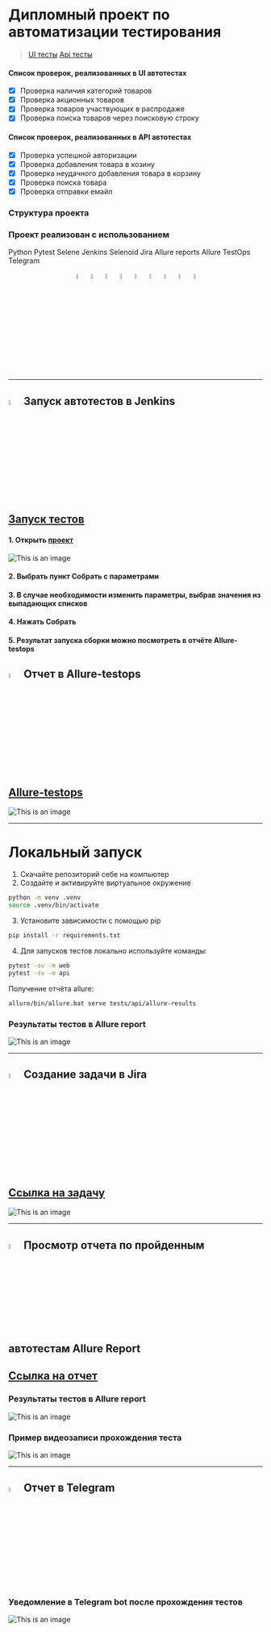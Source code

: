 # Дипломный проект по автоматизации тестирования 
> <a target="_blank" href="https://www.officemag.ru/">UI тесты</a>
> <a target="_blank" href="https://demowebshop.tricentis.com/">Api тесты</a>

#### Список проверок, реализованных в UI автотестах
- [x] Проверка наличия категорий товаров
- [x] Проверка акционных товаров
- [x] Проверка товаров участвующих в распродаже
- [x] Проверка поиска товаров через поисковую строку

#### Список проверок, реализованных в API автотестах
- [x] Проверка успешной авторизации
- [x] Проверка добавления товара в козину
- [x] Проверка неудачного добавления товара в корзину
- [x] Проверка поиска товара
- [x] Проверка отправки емайл

### Структура проекта

### Проект реализован с использованием
Python Pytest Selene Jenkins Selenoid Jira Allure reports Allure TestOps Telegram 

<p  align="center">
  <code><img width="5%" title="Python" src="design_resources/logo/python.png"></code>
  <code><img width="5%" title="Pytest" src="design_resources/logo/pytest.png"></code>
  <code><img width="5%" title="Selene" src="design_resources/logo/selene.png"></code>
  <code><img width="5%" title="Jenkins" src="design_resources/logo/jenkins.png"></code>
  <code><img width="5%" title="Selenoid" src="design_resources/logo/selenoid.png"></code>
  <code><img width="5%" title="Allure Report" src="design_resources/logo/allure_report.png"></code>
  <code><img width="5%" title="Allure TestOps" src="design_resources/logo/allure_testops.png"></code>
  <code><img width="5%" title="Jira" src="design_resources/logo/jira.png"></code>
  <code><img width="5%" title="Telegram" src="design_resources/logo/tg.png"></code>
</p>

<!-- Jenkins -->
----
## <img width="5%" title="Запуск автотестов выполняется на сервере Jenkins" src="design_resources/logo/jenkins.png"> Запуск автотестов в Jenkins
## [Запуск тестов](https://jenkins.autotests.cloud/job/project_bashurova_python)
#### 1. Открыть <a target="_blank" href="https://jenkins.autotests.cloud/job/project_bashurova_python">проект</a>

![This is an image](/design_resources/screens/Jenkins.jpg)

#### 2. Выбрать пункт **Собрать с параметрами**
#### 3. В случае необходимости изменить параметры, выбрав значения из выпадающих списков
#### 4. Нажать **Собрать**
#### 5. Результат запуска сборки можно посмотреть в отчёте Allure-testops

## <img width="5%" title="Отчет Allure" src="design_resources/logo/allure_testops.png"> Отчет в Allure-testops
## [Allure-testops](https://allure.autotests.cloud/project/4080/dashboards)
![This is an image](/design_resources/screens/allure_testops.jpg)

----
# Локальный запуск

1. Скачайте репозиторий себе на компьютер
2. Создайте и активируйте виртуальное окружение
  ```bash
  python -m venv .venv
  source .venv/bin/activate
  ```
3. Установите зависимости с помощью pip
  ```bash
  pip install -r requirements.txt
  ```
4. Для запусков тестов локально используйте команды:
  ```bash
  pytest -sv -m web
  pytest -sv -m api
  ```
Получение отчёта allure:
```bash
allure/bin/allure.bat serve tests/api/allure-results
```
### Результаты тестов в Allure report
![This is an image](/design_resources/screens/Allure_results.jpg)  

<!-- Jira -->
----
## <img width="5%" title="Задача в Jire" src="design_resources/logo/jira.png"> Создание задачи в Jira
## [Ссылка на задачу](https://jira.autotests.cloud/browse/HOMEWORK-1138)
![This is an image](/design_resources/screens/Jira.jpg) 

<!-- Allure report -->
----
## <img width="5%" title="Allure Report" src="design_resources/logo/allure_report.png"> Просмотр отчета по пройденным автотестам Allure Report
## [Ссылка на отчет](https://jenkins.autotests.cloud/job/project_bashurova_python/48/allure/)
### Результаты тестов в Allure report
![This is an image](/design_resources/screens/Allure_results.jpg)  

### Пример видеозаписи прохождения теста
![This is an image](/design_resources/screens/видео.gif)

<!-- Telegram -->
----
## <img width="5%" title="Telegram" src="design_resources/logo/tg.png"> Отчет в Telegram

### Уведомление в Telegram bot после прохождения тестов

![This is an image](design_resources/screens/Телеграм.jpg)